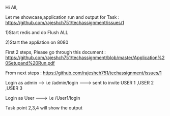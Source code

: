 Hi All,

Let me showcase,application run and output for Task : https://github.com/rajeshch751/techassignment/issues/1


1)Start redis and do Flush ALL

2)Start the appliation on 8080

First 2 steps, Please go through this document : https://github.com/rajeshch751/techassignment/blob/master/Application%20Setupand%20Run.pdf


From next steps : https://github.com/rajeshch751/techassignment/issues/1

Login as admin --> i.e  /admin/login --->  sent to invite USER 1 ,USER 2 ,USER 3

Login as User  ---> i.e /User1/login







Task point 2,3,4  will show the output 
